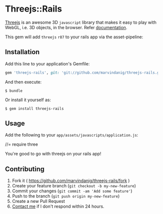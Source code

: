 # Threejs::Rails

[Threejs](http://threejs.org/) is an awesome 3D `javascript` library that makes it easy to play with WebGL, i.e. 3D objects, in the browser. Refer [documentation](http://threejs.org/docs/).

This gem will add `threejs` `r87` to your rails app via the asset-pipeline:

## Installation

Add this line to your application's Gemfile:

```ruby
gem 'threejs-rails', git: 'git://github.com/marvindanig/threejs-rails.git'
```

And then execute:

    $ bundle

Or install it yourself as:

    $ gem install threejs-rails

## Usage

Add the following to your `app/assets/javascripts/application.js`:

//= require three

You're good to go with threejs on your rails app!

## Contributing

1. Fork it ( https://github.com/marvindanig/threejs-rails/fork )
2. Create your feature branch (`git checkout -b my-new-feature`)
3. Commit your changes (`git commit -am 'Add some feature'`)
4. Push to the branch (`git push origin my-new-feature`)
5. Create a new Pull Request
6. <a href = "mailto:marvin@marvindanig.com">Contact me</a> if I don't respond within 24 hours.
